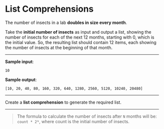 # List Comprehensions

The number of insects in a lab **doubles in size every month**.

Take the **initial number of insects** as input and output a list, showing the number of insects for each of the next 12 months, starting with 0, which is the initial value.
So, the resulting list should contain 12 items, each showing the number of insects at the beginning of that month.

---

**Sample input**:
```
10
```

**Sample output**:
```
[10, 20, 40, 80, 160, 320, 640, 1280, 2560, 5120, 10240, 20480]
```

---

Create a **list comprehension** to generate the required list.

---

>The formula to calculate the number of insects after `N` months will be: `count * 2ᴺ`, where count is the initial number of insects.
